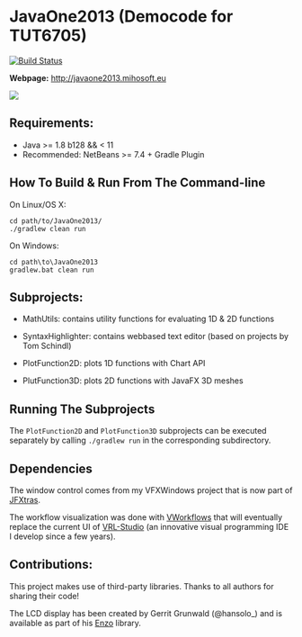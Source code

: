 JavaOne2013 (Democode for TUT6705)
==================================

[![Build Status](https://travis-ci.org/miho/JavaOne2013.png?branch=master)](https://travis-ci.org/miho/JavaOne2013)

**Webpage:** http://javaone2013.mihosoft.eu

<img src="http://farm4.staticflickr.com/3728/9966367865_548ef4e313_z.jpg">

## Requirements:

- Java >= 1.8 b128 && < 11
- Recommended: NetBeans >= 7.4 + Gradle Plugin

## How To Build & Run From The Command-line

On Linux/OS X:

    cd path/to/JavaOne2013/
    ./gradlew clean run
    
On Windows:

    cd path\to\JavaOne2013
    gradlew.bat clean run
    

## Subprojects:

- MathUtils: contains utility functions for evaluating 1D & 2D functions
- SyntaxHighlighter: contains webbased text editor (based on projects by Tom Schindl)

- PlotFunction2D: plots 1D functions with Chart API
- PlutFunction3D: plots 2D functions with JavaFX 3D meshes

## Running The Subprojects

The `PlotFunction2D` and `PlotFunction3D` subprojects can be executed separately by calling `./gradlew run` in the corresponding subdirectory.

## Dependencies

The window control comes from my VFXWindows project that is now part of [JFXtras](http://jfxtras.org/).

The workflow visualization was done with [VWorkflows](http://vworkflows.mihosoft.eu) that will eventually replace the current UI
of [VRL-Studio](http://vrl-studio.mihosoft.eu) (an innovative visual programming IDE I develop since a few years).

## Contributions:

This project makes use of third-party libraries. Thanks to all authors for sharing their code!

The LCD display has been created by Gerrit Grunwald (@hansolo_) and is available as part of his
[Enzo](https://github.com/HanSolo/Enzo) library.

